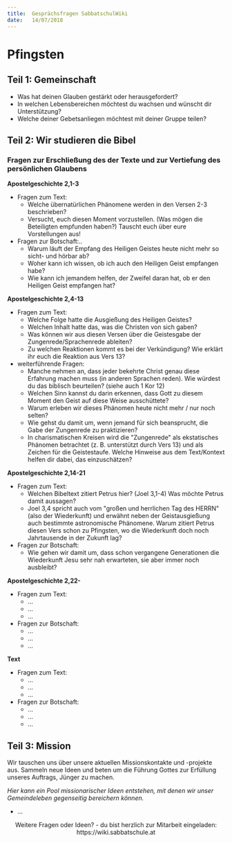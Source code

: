 ```yaml
---
title:  Gesprächsfragen SabbatschulWiki
date:   14/07/2018
---
```


Pfingsten
=========

Teil 1: Gemeinschaft
--------------------

-   Was hat deinen Glauben gestärkt oder herausgefordert?
-   In welchen Lebensbereichen möchtest du wachsen und wünscht dir
    Unterstützung?
-   Welche deiner Gebetsanliegen möchtest mit deiner Gruppe teilen?

Teil 2: Wir studieren die Bibel
-------------------------------

### Fragen zur Erschließung des der Texte und zur Vertiefung des persönlichen Glaubens

**Apostelgeschichte 2,1-3**

-   Fragen zum Text:
    -   Welche übernatürlichen Phänomene werden in den Versen 2-3
        beschrieben?
    -   Versucht, euch diesen Moment vorzustellen. (Was mögen die
        Beteiligten empfunden haben?) Tauscht euch über eure
        Vorstellungen aus!
-   Fragen zur Botschaft:..
    -   Warum läuft der Empfang des Heiligen Geistes heute nicht mehr so
        sicht- und hörbar ab?
    -   Woher kann ich wissen, ob ich auch den Heiligen Geist empfangen
        habe?
    -   Wie kann ich jemandem helfen, der Zweifel daran hat, ob er den
        Heiligen Geist empfangen hat?

**Apostelgeschichte 2,4-13**

-   Fragen zum Text:
    -   Welche Folge hatte die Ausgießung des Heiligen Geistes?
    -   Welchen Inhalt hatte das, was die Christen von sich gaben?
    -   Was können wir aus diesen Versen über die Geistesgabe der
        Zungenrede/Sprachenrede ableiten?
    -   Zu welchen Reaktionen kommt es bei der Verkündigung? Wie erklärt
        ihr euch die Reaktion aus Vers 13?
-   weiterführende Fragen:
    -   Manche nehmen an, dass jeder bekehrte Christ genau diese
        Erfahrung machen muss (in anderen Sprachen reden). Wie würdest
        du das biblisch beurteilen? (siehe auch 1 Kor 12)
    -   Welchen Sinn kannst du darin erkennen, dass Gott zu diesem
        Moment den Geist auf diese Weise ausschüttete?
    -   Warum erleben wir dieses Phänomen heute nicht mehr / nur noch
        selten?
    -   Wie gehst du damit um, wenn jemand für sich beansprucht, die
        Gabe der Zungenrede zu praktizieren?
    -   In charismatischen Kreisen wird die "Zungenrede" als
        ekstatisches Phänomen betrachtet (z. B. unterstützt durch
        Vers 13) und als Zeichen für die Geistestaufe. Welche Hinweise
        aus dem Text/Kontext helfen dir dabei, das einzuschätzen?

**Apostelgeschichte 2,14-21**

-   Fragen zum Text:
    -   Welchen Bibeltext zitiert Petrus hier? (Joel 3,1-4) Was möchte
        Petrus damit aussagen?
    -   Joel 3,4 spricht auch vom "großen und herrlichen Tag des HERRN"
        (also der Wiederkunft) und erwähnt neben der Geistausgießung
        auch bestimmte astronomische Phänomene. Warum zitiert Petrus
        diesen Vers schon zu Pfingsten, wo die Wiederkunft doch noch
        Jahrtausende in der Zukunft lag?
-   Fragen zur Botschaft:
    -   Wie gehen wir damit um, dass schon vergangene Generationen die
        Wiederkunft Jesu sehr nah erwarteten, sie aber immer noch
        ausbleibt?

**Apostelgeschichte 2,22-**

-   Fragen zum Text:
    -   ...
    -   ...
    -   ...
-   Fragen zur Botschaft:
    -   ...
    -   ...
    -   ...

**Text**

-   Fragen zum Text:
    -   ...
    -   ...
    -   ...
-   Fragen zur Botschaft:
    -   ...
    -   ...
    -   ...

Teil 3: Mission
---------------

Wir tauschen uns über unsere aktuellen Missionskontakte und -projekte
aus. Sammeln neue Ideen und beten um die Führung Gottes zur Erfüllung
unseres Auftrags, Jünger zu machen.

*Hier kann ein Pool missionarischer Ideen entstehen, mit denen wir unser
Gemeindeleben gegenseitig bereichern können.*

-   ...

<center>Weitere Fragen oder Ideen? - du bist herzlich zur Mitarbeit eingeladen: https://wiki.sabbatschule.at</center>